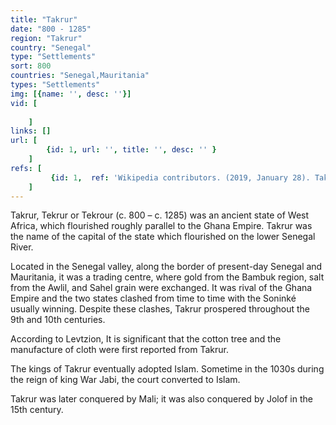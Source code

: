 ```yaml
---
title: "Takrur"
date: "800 - 1285"
region: "Takrur"
country: "Senegal" 
type: "Settlements"
sort: 800
countries: "Senegal,Mauritania"
types: "Settlements"
img: [{name: '', desc: ''}]
vid: [
        
    ]
links: []
url: [
        {id: 1, url: '', title: '', desc: '' }
    ]
refs: [
         {id: 1,  ref: 'Wikipedia contributors. (2019, January 28). Takrur. In Wikipedia, The Free Encyclopedia. Retrieved 21:02, February 3, 2019, from ', url: 'https://en.wikipedia.org/w/index.php?title=Takrur&oldid=880687469'}
    ]
---
```

Takrur, Tekrur or Tekrour (c. 800 – c. 1285) was an ancient state of West Africa, which flourished roughly parallel to the Ghana Empire. Takrur was the name of the capital of the state which flourished on the lower Senegal River. 

Located in the Senegal valley, along the border of present-day Senegal and Mauritania, it was a trading centre, where gold from the Bambuk region, salt from the Awlil, and Sahel grain were exchanged. It was rival of the Ghana Empire and the two states clashed from time to time with the Soninké usually winning. Despite these clashes, Takrur prospered throughout the 9th and 10th centuries.

According to Levtzion, It is significant that the cotton tree and the manufacture of cloth were first reported from Takrur.

The kings of Takrur eventually adopted Islam. Sometime in the 1030s during the reign of king War Jabi, the court converted to Islam.

Takrur was later conquered by Mali; it was also conquered by Jolof in the 15th century.